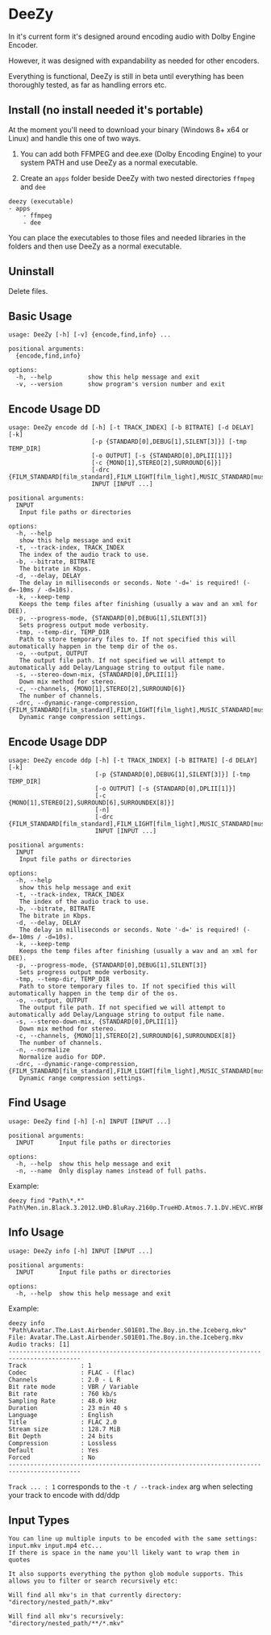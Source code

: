 # DeeZy

In it's current form it's designed around encoding audio with Dolby Engine Encoder.

However, it was designed with expandability as needed for other encoders.

Everything is functional, DeeZy is still in beta until everything has been thoroughly tested, as far as handling errors etc.

## Install (no install needed it's portable)

At the moment you'll need to download your binary (Windows 8+ x64 or Linux) and handle this one of two ways.

1. You can add both FFMPEG and dee.exe (Dolby Encoding Engine) to your system PATH and use DeeZy as a normal executable.

2. Create an `apps` folder beside DeeZy with two nested directories `ffmpeg` and `dee`

```
deezy (executable)
- apps
    - ffmpeg
    - dee
```

You can place the executables to those files and needed libraries in the folders and then use DeeZy as a normal executable.

## Uninstall

Delete files.

## Basic Usage

```
usage: DeeZy [-h] [-v] {encode,find,info} ...

positional arguments:
  {encode,find,info}

options:
  -h, --help          show this help message and exit
  -v, --version       show program's version number and exit
```

## Encode Usage DD

```
usage: DeeZy encode dd [-h] [-t TRACK_INDEX] [-b BITRATE] [-d DELAY] [-k]
                       [-p {STANDARD[0],DEBUG[1],SILENT[3]}] [-tmp TEMP_DIR]
                       [-o OUTPUT] [-s {STANDARD[0],DPLII[1]}]
                       [-c {MONO[1],STEREO[2],SURROUND[6]}]
                       [-drc {FILM_STANDARD[film_standard],FILM_LIGHT[film_light],MUSIC_STANDARD[music_standard],MUSIC_LIGHT[music_light],SPEECH[speech]}]
                       INPUT [INPUT ...]

positional arguments:
  INPUT
   Input file paths or directories

options:
  -h, --help
   show this help message and exit
  -t, --track-index, TRACK_INDEX
   The index of the audio track to use.
  -b, --bitrate, BITRATE
   The bitrate in Kbps.
  -d, --delay, DELAY
   The delay in milliseconds or seconds. Note '-d=' is required! (-d=-10ms / -d=10s).
  -k, --keep-temp
   Keeps the temp files after finishing (usually a wav and an xml for DEE).
  -p, --progress-mode, {STANDARD[0],DEBUG[1],SILENT[3]}
   Sets progress output mode verbosity.
  -tmp, --temp-dir, TEMP_DIR
   Path to store temporary files to. If not specified this will automatically happen in the temp dir of the os.
  -o, --output, OUTPUT
   The output file path. If not specified we will attempt to automatically add Delay/Language string to output file name.
  -s, --stereo-down-mix, {STANDARD[0],DPLII[1]}
   Down mix method for stereo.
  -c, --channels, {MONO[1],STEREO[2],SURROUND[6]}
   The number of channels.
  -drc, --dynamic-range-compression, {FILM_STANDARD[film_standard],FILM_LIGHT[film_light],MUSIC_STANDARD[music_standard],MUSIC_LIGHT[music_light],SPEECH[speech]}
   Dynamic range compression settings.
```

## Encode Usage DDP

```
usage: DeeZy encode ddp [-h] [-t TRACK_INDEX] [-b BITRATE] [-d DELAY] [-k]
                        [-p {STANDARD[0],DEBUG[1],SILENT[3]}] [-tmp TEMP_DIR]
                        [-o OUTPUT] [-s {STANDARD[0],DPLII[1]}]
                        [-c {MONO[1],STEREO[2],SURROUND[6],SURROUNDEX[8]}]
                        [-n]
                        [-drc {FILM_STANDARD[film_standard],FILM_LIGHT[film_light],MUSIC_STANDARD[music_standard],MUSIC_LIGHT[music_light],SPEECH[speech]}]
                        INPUT [INPUT ...]

positional arguments:
  INPUT
   Input file paths or directories

options:
  -h, --help
   show this help message and exit
  -t, --track-index, TRACK_INDEX
   The index of the audio track to use.
  -b, --bitrate, BITRATE
   The bitrate in Kbps.
  -d, --delay, DELAY
   The delay in milliseconds or seconds. Note '-d=' is required! (-d=-10ms / -d=10s).
  -k, --keep-temp
   Keeps the temp files after finishing (usually a wav and an xml for DEE).
  -p, --progress-mode, {STANDARD[0],DEBUG[1],SILENT[3]}
   Sets progress output mode verbosity.
  -tmp, --temp-dir, TEMP_DIR
   Path to store temporary files to. If not specified this will automatically happen in the temp dir of the os.
  -o, --output, OUTPUT
   The output file path. If not specified we will attempt to automatically add Delay/Language string to output file name.
  -s, --stereo-down-mix, {STANDARD[0],DPLII[1]}
   Down mix method for stereo.
  -c, --channels, {MONO[1],STEREO[2],SURROUND[6],SURROUNDEX[8]}
   The number of channels.
  -n, --normalize
   Normalize audio for DDP.
  -drc, --dynamic-range-compression, {FILM_STANDARD[film_standard],FILM_LIGHT[film_light],MUSIC_STANDARD[music_standard],MUSIC_LIGHT[music_light],SPEECH[speech]}
   Dynamic range compression settings.
```

## Find Usage

```
usage: DeeZy find [-h] [-n] INPUT [INPUT ...]

positional arguments:
  INPUT       Input file paths or directories

options:
  -h, --help  show this help message and exit
  -n, --name  Only display names instead of full paths.
```

Example:

```
deezy find "Path\*.*"
Path\Men.in.Black.3.2012.UHD.BluRay.2160p.TrueHD.Atmos.7.1.DV.HEVC.HYBRID.REMUX.mkv
```

## Info Usage

```
usage: DeeZy info [-h] INPUT [INPUT ...]

positional arguments:
  INPUT       Input file paths or directories

options:
  -h, --help  show this help message and exit
```

Example:

```
deezy info "Path\Avatar.The.Last.Airbender.S01E01.The.Boy.in.the.Iceberg.mkv"
File: Avatar.The.Last.Airbender.S01E01.The.Boy.in.the.Iceberg.mkv
Audio tracks: [1]
------------------------------------------------------------------------------------------
Track               : 1
Codec               : FLAC - (flac)
Channels            : 2.0 - L R
Bit rate mode       : VBR / Variable
Bit rate            : 760 kb/s
Sampling Rate       : 48.0 kHz
Duration            : 23 min 40 s
Language            : English
Title               : FLAC 2.0
Stream size         : 128.7 MiB
Bit Depth           : 24 bits
Compression         : Lossless
Default             : Yes
Forced              : No
------------------------------------------------------------------------------------------
```

`Track ... : 1` corresponds to the `-t / --track-index` arg when selecting your track to encode with dd/ddp

## Input Types

```
You can line up multiple inputs to be encoded with the same settings:
input.mkv input.mp4 etc...
If there is space in the name you'll likely want to wrap them in quotes

It also supports everything the python glob module supports. This allows you to filter or search recursively etc:

Will find all mkv's in that currently directory:
"directory/nested_path/*.mkv"

Will find all mkv's recursively:
"directory/nested_path/**/*.mkv"

```
